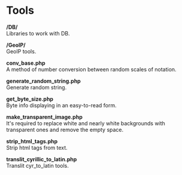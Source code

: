# Tools

<b>/DB/</b><br> Libraries to work with DB.

<b>/GeoIP/</b><br> GeoIP tools.

<b>conv_base.php</b><br> A method of number conversion between random scales of notation.

<b>generate_random_string.php</b><br> Generate random string.

<b>get_byte_size.php</b><br> Byte info displaying in an easy-to-read form.

<b>make_transparent_image.php</b><br> It's required to replace white and nearly white backgrounds with transparent ones and  remove the empty space.

<b>strip_html_tags.php</b><br> Strip html tags from text.

<b>translit_cyrillic_to_latin.php</b><br> Translit cyr_to_latin tools.

